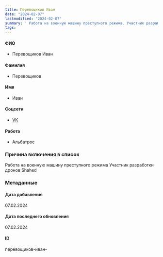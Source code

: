```yaml
---
title: Перевощиков Иван
date: "2024-02-07"
lastmodified: "2024-02-07"
summary: ' Работа на военную машину преступного режима. Участник разработки дронов Shahed'
tags: 
---
```

<!--# pp2-->
<!--## Фигурант-->
<!--### Личные данные-->
#### ФИО
- Перевощиков Иван
#### Фамилия
- Перевощиков
#### Имя
- Иван
#### Соцсети
- [VK](https://vk.com/p.ivan97)
#### Работа
- Альбатрос
### Причина включения в список
Работа на военную машину преступного режима
Участник разработки дронов Shahed
### Метаданные
#### Дата добавления
07.02.2024
#### Дата последнего обновления
07.02.2024
#### ID
перевощиков-иван-
<!--## END;-->
